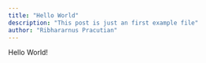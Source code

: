 ```yaml
---
title: "Hello World"
description: "This post is just an first example file"
author: "Ribhararnus Pracutian"
---
```


Hello World!
